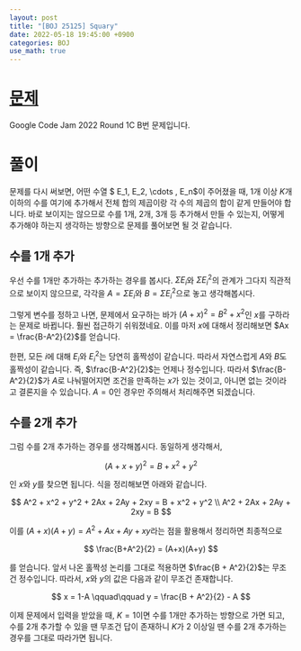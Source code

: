 ```yaml
---
layout: post
title: "[BOJ 25125] Squary"
date: 2022-05-18 19:45:00 +0900
categories: BOJ
use_math: true
---
```


# [문제](https://www.acmicpc.net/problem/25125)

Google Code Jam 2022 Round 1C B번 문제입니다.

# 풀이

문제를 다시 써보면, 어떤 수열 $ E_1, E_2, \cdots , E_n$이 주어졌을 때, 1개 이상 $K$개 이하의 수를 여기에 추가해서 전체 합의 제곱이랑 각 수의 제곱의 합이 같게 만들어야 합니다. 바로 보이지는 않으므로 수를 1개, 2개, 3개 등 추가해서 만들 수 있는지, 어떻게 추가해야 하는지 생각하는 방향으로 문제를 풀어보면 될 것 같습니다.

## 수를 1개 추가

우선 수를 1개만 추가하는 추가하는 경우를 봅시다. $\Sigma E_i$와 $\Sigma E_i^2$의 관계가 그다지 직관적으로 보이지 않으므로, 각각을 $A = \Sigma E_i$와 $B = \Sigma E_i^2$으로 놓고 생각해봅시다.

그렇게 변수를 정하고 나면, 문제에서 요구하는 바가 ${\left( A+x \right)}^2 = B^2 + x^2$인 $x$를 구하라는 문제로 바뀝니다. 훨씬 접근하기 쉬워졌네요. 이를 마저 $x$에 대해서 정리해보면 $Ax = \frac{B-A^2}{2}$를 얻습니다.

한편, 모든 $i$에 대해 $E_i$와 $E_i^2$는 당연히 홀짝성이 같습니다. 따라서 자연스럽게 $A$와 $B$도 홀짝성이 같습니다. 즉, $\frac{B-A^2}{2}$는 언제나 정수입니다. 따라서 $\frac{B-A^2}{2}$가 $A$로 나눠떨어지면 조건을 만족하는 $x$가 있는 것이고, 아니면 없는 것이라고 결론지을 수 있습니다. $A=0$인 경우만 주의해서 처리해주면 되겠습니다.

## 수를 2개 추가

그럼 수를 2개 추가하는 경우를 생각해봅시다. 동일하게 생각해서,

$$ {\left( A+x+y \right)}^2 = B + x^2 + y^2 $$

인 $x$와 $y$를 찾으면 됩니다. 식을 정리해보면 아래와 같습니다.

$$
A^2 + x^2 + y^2 + 2Ax + 2Ay + 2xy = B + x^2 + y^2 \\
A^2 + 2Ax + 2Ay + 2xy = B
$$

이를 $(A+x)(A+y) = A^2 + Ax + Ay + xy$라는 점을 활용해서 정리하면 최종적으로

$$
\frac{B+A^2}{2} = (A+x)(A+y)
$$

를 얻습니다. 앞서 나온 홀짝성 논리를 그대로 적용하면 $\frac{B + A^2}{2}$는 무조건 정수입니다. 따라서, $x$와 $y$의 값은 다음과 같이 무조건 존재합니다.

$$
x = 1-A \qquad\qquad y = \frac{B + A^2}{2} - A
$$

이제 문제에서 입력을 받았을 때, $K=1$이면 수를 1개만 추가하는 방향으로 가면 되고, 수를 2개 추가할 수 있을 땐 무조건 답이 존재하니 $K$가 2 이상일 땐 수를 2개 추가하는 경우를 그대로 따라가면 됩니다.
